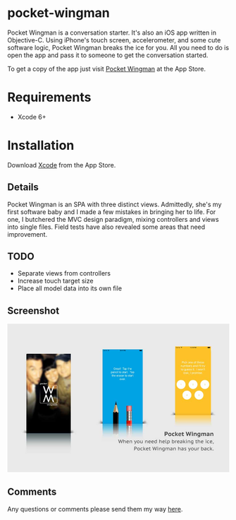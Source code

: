# pocket-wingman

Pocket Wingman is a conversation starter. It's also an iOS app written in Objective-C. Using iPhone's touch screen, accelerometer, and some cute software logic, Pocket Wingman breaks the ice for you. All you need to do is open the app and pass it to someone to get the conversation started. 

To get a copy of the app just visit [Pocket Wingman]() at the App Store.

# Requirements

- Xcode 6+

# Installation

Download [Xcode](https://itunes.apple.com/us/app/xcode/id497799835?mt=12) from the App Store.

## Details

Pocket Wingman is an SPA with three distinct views. Admittedly, she's my first software baby and I made a few mistakes in bringing her to life. For one, I butchered the MVC design paradigm, mixing controllers and views into single files. Field tests have also revealed some areas that need improvement.

## TODO

- Separate views from controllers
- Increase touch target size
- Place all model data into its own file

## Screenshot

![Pocket Wingman App Images](/pocket-wingman-project-banner-narrow.jpg?raw=true "Pocket Wingman App Images")

## Comments

Any questions or comments please send them my way [here](http://www.jefdewitt.com/connect).
